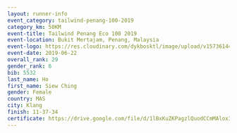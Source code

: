 ```yaml
--- 
layout: runner-info 
event_category: tailwind-penang-100-2019 
category_km: 50KM 
event-title: Tailwind Penang Eco 100 2019 
event-location: Bukit Mertajam, Penang, Malaysia 
event-logo: https://res.cloudinary.com/dykbosktl/image/upload/v1573614442/Logo/Logo_gqlzi3.jpg 
event-date: 2019-06-22 
overall_rank: 29
gender_rank: 6
bib: 5532
last_name: Ho
first_name: Siew Ching
gender: Female
country: MAS
city: Klang
finish: 11-37-34
certificate: https://drive.google.com/file/d/1lBxKuZKPagzlQuodCCmMAlox3Y012f/view?usp=sharing
--- 
```

